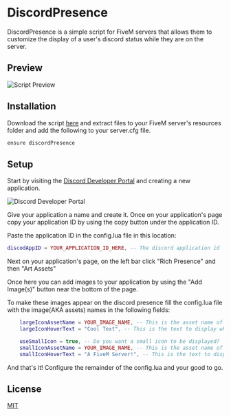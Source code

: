 # DiscordPresence

DiscordPresence is a simple script for FiveM servers that allows them to customize the display of a user's discord status while they are on the server.

## Preview
![Script Preview](https://i.imgur.com/5pkqyj2.png)

## Installation

Download the script [here](https://github.com/JayPaulinCodes/discordPresence/releases/tag/Stable) and extract files to your FiveM server's resources folder and add the following to your server.cfg file.

```txt
ensure discordPresence
```

## Setup
Start by visiting the [Discord Developer Portal](https://discord.com/developers/applications/) and creating a new application.

![Discord Developer Portal](https://i.imgur.com/EQZuuWe.png)

Give your application a name and create it. Once on your application's page copy your application ID by using the copy button under the application ID.

Paste the application ID in the config.lua file in this location:
```lua
discodAppID = YOUR_APPLICATION_ID_HERE, -- The discord application id
```
Next on your application's page, on the left bar click "Rich Presence" and then "Art Assets" 

Once here you can add images to your application by using the "Add Image(s)" button near the bottom of the page. 

To make these images appear on the discord presence fill the config.lua file with the image(AKA assets) names in the following fields:
```lua
    largeIconAssetName = YOUR_IMAGE_NAME, -- This is the asset name of the large icon on your discord application
    largeIconHoverText = "Cool Text", -- This is the text to display when the large icon is hovered 

    useSmallIcon = true, -- Do you want a small icon to be displayed?
    smallIconAssetName = YOUR_IMAGE_NAME, -- This is the asset name of the small icon on your discord application
    smallIconHoverText = "A FiveM Server!", -- This is the text to display when the small icon is hovered 
```

And that's it! Configure the remainder of the config.lua and your good to go.

## License
[MIT](https://choosealicense.com/licenses/mit/)
